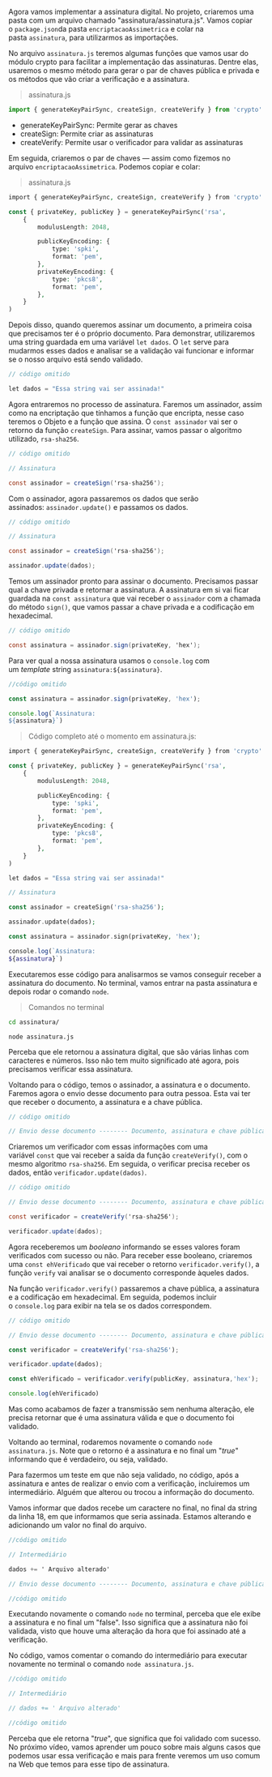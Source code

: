 Agora vamos implementar a assinatura digital. No projeto, criaremos uma pasta com um arquivo chamado "assinatura/assinatura.js". Vamos copiar o `package.json`da pasta `encriptacaoAssimetrica` e colar na pasta `assinatura`, para utilizarmos as importações.

No arquivo `assinatura.js` teremos algumas funções que vamos usar do módulo crypto para facilitar a implementação das assinaturas. Dentre elas, usaremos o mesmo método para gerar o par de chaves pública e privada e os métodos que vão criar a verificação e a assinatura.

> assinatura.js

```javascript
import { generateKeyPairSync, createSign, createVerify } from 'crypto'
```

- generateKeyPairSync: Permite gerar as chaves
- createSign: Permite criar as assinaturas
- createVerify: Permite usar o verificador para validar as assinaturas

Em seguida, criaremos o par de chaves — assim como fizemos no arquivo `encriptacaoAssimetrica`. Podemos copiar e colar:

> assinatura.js

```php
import { generateKeyPairSync, createSign, createVerify } from 'crypto'

const { privateKey, publicKey } = generateKeyPairSync('rsa',
    {
        modulusLength: 2048,

        publicKeyEncoding: {
            type: 'spki',
            format: 'pem',
        },
        privateKeyEncoding: {
            type: 'pkcs8',
            format: 'pem',
        },
    }
)
```

Depois disso, quando queremos assinar um documento, a primeira coisa que precisamos ter é o próprio documento. Para demonstrar, utilizaremos uma string guardada em uma variável `let dados`. O `let` serve para mudarmos esses dados e analisar se a validação vai funcionar e informar se o nosso arquivo está sendo validado.

```csharp
// código omitido 

let dados = "Essa string vai ser assinada!"
```

Agora entraremos no processo de assinatura. Faremos um assinador, assim como na encriptação que tínhamos a função que encripta, nesse caso teremos o Objeto e a função que assina. O `const assinador` vai ser o retorno da função `createSign`. Para assinar, vamos passar o algoritmo utilizado, `rsa-sha256`.

```csharp
// código omitido 

// Assinatura

const assinador = createSign('rsa-sha256');
```

Com o assinador, agora passaremos os dados que serão assinados: `assinador.update()` e passamos os dados.

```csharp
// código omitido 

// Assinatura

const assinador = createSign('rsa-sha256');

assinador.update(dados);
```

Temos um assinador pronto para assinar o documento. Precisamos passar qual a chave privada e retornar a assinatura. A assinatura em si vai ficar guardada na `const assinatura` que vai receber o `assinador` com a chamada do método `sign()`, que vamos passar a chave privada e a codificação em hexadecimal.

```csharp
// código omitido 

const assinatura = assinador.sign(privateKey, 'hex');
```

Para ver qual a nossa assinatura usamos o `console.log` com um _template_ string `assinatura:${assinatura}`.

```javascript
//código omitido

const assinatura = assinador.sign(privateKey, 'hex');

console.log(`Assinatura:
${assinatura}`)
```

> Código completo até o momento em assinatura.js:

```php
import { generateKeyPairSync, createSign, createVerify } from 'crypto'

const { privateKey, publicKey } = generateKeyPairSync('rsa',
    {
        modulusLength: 2048,

        publicKeyEncoding: {
            type: 'spki',
            format: 'pem',
        },
        privateKeyEncoding: {
            type: 'pkcs8',
            format: 'pem',
        },
    }
)

let dados = "Essa string vai ser assinada!"

// Assinatura

const assinador = createSign('rsa-sha256');

assinador.update(dados);

const assinatura = assinador.sign(privateKey, 'hex');

console.log(`Assinatura:
${assinatura}`)
```

Executaremos esse código para analisarmos se vamos conseguir receber a assinatura do documento. No terminal, vamos entrar na pasta assinatura e depois rodar o comando `node`.

> Comandos no terminal

```bash
cd assinatura/
```

```undefined
node assinatura.js
```

Perceba que ele retornou a assinatura digital, que são várias linhas com caracteres e números. Isso não tem muito significado até agora, pois precisamos verificar essa assinatura.

Voltando para o código, temos o assinador, a assinatura e o documento. Faremos agora o envio desse documento para outra pessoa. Esta vai ter que receber o documento, a assinatura e a chave pública.

```cpp
// código omitido

// Envio desse documento -------- Documento, assinatura e chave pública
```

Criaremos um verificador com essas informações com uma variável `const` que vai receber a saída da função `createVerify()`, com o mesmo algoritmo `rsa-sha256`. Em seguida, o verificar precisa receber os dados, então `verificador.update(dados)`.

```csharp
// código omitido

// Envio desse documento -------- Documento, assinatura e chave pública

const verificador = createVerify('rsa-sha256');

verificador.update(dados);
```

Agora receberemos um _booleano_ informando se esses valores foram verificados com sucesso ou não. Para receber esse booleano, criaremos uma `const ehVerificado` que vai receber o retorno `verificador.verify()`, a função `verify` vai analisar se o documento corresponde àqueles dados.

Na função `verificador.verify()` passaremos a chave pública, a assinatura e a codificação em hexadecimal. Em seguida, podemos incluir o `console.log` para exibir na tela se os dados correspondem.

```javascript
// código omitido

// Envio desse documento -------- Documento, assinatura e chave pública

const verificador = createVerify('rsa-sha256');

verificador.update(dados);

const ehVerificado = verificador.verify(publicKey, assinatura,'hex');

console.log(ehVerificado)
```

Mas como acabamos de fazer a transmissão sem nenhuma alteração, ele precisa retornar que é uma assinatura válida e que o documento foi validado.

Voltando ao terminal, rodaremos novamente o comando `node assinatura.js`. Note que o retorno é a assinatura e no final um "_true_" informando que é verdadeiro, ou seja, validado.

Para fazermos um teste em que não seja validado, no código, após a assinatura e antes de realizar o envio com a verificação, incluiremos um intermediário. Alguém que alterou ou trocou a informação do documento.

Vamos informar que dados recebe um caractere no final, no final da string da linha 18, em que informamos que seria assinada. Estamos alterando e adicionando um valor no final do arquivo.

```csharp
//código omitido

// Intermediário

dados += ' Arquivo alterado'

// Envio desse documento -------- Documento, assinatura e chave pública

//código omitido
```

Executando novamente o comando `node` no terminal, perceba que ele exibe a assinatura e no final um "false". Isso significa que a assinatura não foi validada, visto que houve uma alteração da hora que foi assinado até a verificação.

No código, vamos comentar o comando do intermediário para executar novamente no terminal o comando `node assinatura.js`.

```cpp
//código omitido

// Intermediário

// dados += ' Arquivo alterado'

//código omitido
```

Perceba que ele retorna "_true_", que significa que foi validado com sucesso. No próximo vídeo, vamos aprender um pouco sobre mais alguns casos que podemos usar essa verificação e mais para frente veremos um uso comum na Web que temos para esse tipo de assinatura.